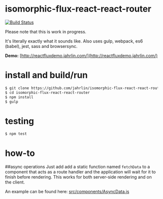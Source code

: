 # isomorphic-flux-react-react-router
[![Build Status](https://travis-ci.org/jahrlin/isomorphic-flux-react-react-router.svg?branch=master)](https://travis-ci.org/jahrlin/isomorphic-flux-react-react-router)

Please note that this is work in progress.

It's literally exactly what it sounds like. 
Also uses gulp, webpack, es6 (babel), jest, sass and browsersync.

**Demo:** [http://reactfluxdemo.jahrlin.com/](http://reactfluxdemo.jahrlin.com/)

# install and build/run
```bash
$ git clone https://github.com/jahrlin/isomorphic-flux-react-react-router.git
$ cd isomorphic-flux-react-react-router
$ npm install
$ gulp
```

# testing
```bash
$ npm test
```

# how-to
##async operations
Just add add a static function named `fetchData` to a component that acts as a route handler and the application will wait for it to finish before rendering.
This works for both server-side rendering and on the client.

An example can be found here: [src/components/AsyncData.js](https://github.com/jahrlin/isomorphic-flux-react-react-router/blob/master/src/components/AsyncData.js)
